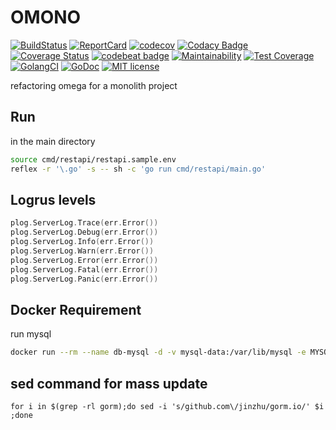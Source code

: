 # OMONO

[![BuildStatus](https://api.travis-ci.org/syronz/omono.svg?branch=master)](http://travis-ci.org/syronz/omono) 
[![ReportCard](https://goreportcard.com/badge/github.com/syronz/omono)](https://goreportcard.com/report/github.com/syronz/omono) 
[![codecov](https://codecov.io/gh/syronz/omono/branch/master/graph/badge.svg)](https://codecov.io/gh/syronz/omono)
[![Codacy Badge](https://api.codacy.com/project/badge/Grade/6938819425f94f6f9d8046b4fdfdcbc1)](https://www.codacy.com/manual/syronz/omono?utm_source=github.com&amp;utm_medium=referral&amp;utm_content=syronz/omono&amp;utm_campaign=Badge_Grade)
[![Coverage Status](https://coveralls.io/repos/github/syronz/omono/badge.svg?branch=master)](https://coveralls.io/github/syronz/omono?branch=master)
[![codebeat badge](https://codebeat.co/badges/f7ed90cf-4793-4b82-acd3-00fecf4e3817)](https://codebeat.co/projects/github-com-syronz-omono-master)
[![Maintainability](https://api.codeclimate.com/v1/badges/129904e9ab5aca417faa/maintainability)](https://codeclimate.com/github/syronz/omono/maintainability)
[![Test Coverage](https://api.codeclimate.com/v1/badges/129904e9ab5aca417faa/test_coverage)](https://codeclimate.com/github/syronz/omono/test_coverage)
[![GolangCI](https://golangci.com/badges/github.com/gojek/darkroom.svg)](https://golangci.com/r/github.com/syronz/omono)
[![GoDoc](https://godoc.org/github.com/syronz/omono?status.png)](https://godoc.org/github.com/syronz/omono)
[![MIT license](https://img.shields.io/badge/license-MIT-brightgreen.svg)](https://opensource.org/licenses/MIT)

refactoring omega for a monolith project

## Run
in the main directory

```bash
source cmd/restapi/restapi.sample.env
reflex -r '\.go' -s -- sh -c 'go run cmd/restapi/main.go'
```

## Logrus levels

```go
plog.ServerLog.Trace(err.Error())
plog.ServerLog.Debug(err.Error())
plog.ServerLog.Info(err.Error())
plog.ServerLog.Warn(err.Error())
plog.ServerLog.Error(err.Error())
plog.ServerLog.Fatal(err.Error())
plog.ServerLog.Panic(err.Error())
```

## Docker Requirement
run mysql
```bash
docker run --rm --name db-mysql -d -v mysql-data:/var/lib/mysql -e MYSQL_ROOT_PASSWORD=Qaz1@345 -e TZ='Asia/Baghdad' -p 3306:3306 mysql
```

## sed command for mass update
```
for i in $(grep -rl gorm);do sed -i 's/github.com\/jinzhu/gorm.io/' $i ;done
```
